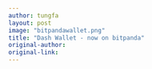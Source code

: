 ```yaml
---
author: tungfa
layout: post
image: "bitpandawallet.png"
title: "Dash Wallet - now on bitpanda"
original-author: 
original-link: 
---
```



